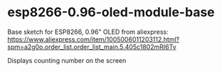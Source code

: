 # esp8266-0.96-oled-module-base
Base sketch for ESP8266, 0.96" OLED from aliexpress: https://www.aliexpress.com/item/1005006011203112.html?spm=a2g0o.order_list.order_list_main.5.405c1802mRI6Ty

Displays counting number on the screen
